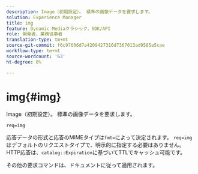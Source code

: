 ```yaml
---
description: Image（初期設定）。 標準の画像データを要求します。
solution: Experience Manager
title: img
feature: Dynamic Mediaクラシック，SDK/API
role: 開発者、業務従事者
translation-type: tm+mt
source-git-commit: f6c97606d7a4209427316d7367013ad9585a5cae
workflow-type: tm+mt
source-wordcount: '63'
ht-degree: 0%

---
```



# img{#img}

Image（初期設定）。 標準の画像データを要求します。

`req=img`

応答データの形式と応答のMIMEタイプは`fmt=`によって決定されます。 `req=img` はデフォルトのリクエストタイプで、明示的に指定する必要はありません。HTTP応答は、`catalog::Expiration`に基づいてTTLでキャッシュ可能です。

その他の要求コマンドは、ドキュメントに従って適用されます。
